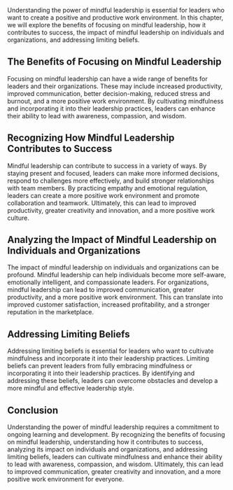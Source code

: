 
Understanding the power of mindful leadership is essential for leaders who want to create a positive and productive work environment. In this chapter, we will explore the benefits of focusing on mindful leadership, how it contributes to success, the impact of mindful leadership on individuals and organizations, and addressing limiting beliefs.

The Benefits of Focusing on Mindful Leadership
----------------------------------------------

Focusing on mindful leadership can have a wide range of benefits for leaders and their organizations. These may include increased productivity, improved communication, better decision-making, reduced stress and burnout, and a more positive work environment. By cultivating mindfulness and incorporating it into their leadership practices, leaders can enhance their ability to lead with awareness, compassion, and wisdom.

Recognizing How Mindful Leadership Contributes to Success
---------------------------------------------------------

Mindful leadership can contribute to success in a variety of ways. By staying present and focused, leaders can make more informed decisions, respond to challenges more effectively, and build stronger relationships with team members. By practicing empathy and emotional regulation, leaders can create a more positive work environment and promote collaboration and teamwork. Ultimately, this can lead to improved productivity, greater creativity and innovation, and a more positive work culture.

Analyzing the Impact of Mindful Leadership on Individuals and Organizations
---------------------------------------------------------------------------

The impact of mindful leadership on individuals and organizations can be profound. Mindful leadership can help individuals become more self-aware, emotionally intelligent, and compassionate leaders. For organizations, mindful leadership can lead to improved communication, greater productivity, and a more positive work environment. This can translate into improved customer satisfaction, increased profitability, and a stronger reputation in the marketplace.

Addressing Limiting Beliefs
---------------------------

Addressing limiting beliefs is essential for leaders who want to cultivate mindfulness and incorporate it into their leadership practices. Limiting beliefs can prevent leaders from fully embracing mindfulness or incorporating it into their leadership practices. By identifying and addressing these beliefs, leaders can overcome obstacles and develop a more mindful and effective leadership style.

Conclusion
----------

Understanding the power of mindful leadership requires a commitment to ongoing learning and development. By recognizing the benefits of focusing on mindful leadership, understanding how it contributes to success, analyzing its impact on individuals and organizations, and addressing limiting beliefs, leaders can cultivate mindfulness and enhance their ability to lead with awareness, compassion, and wisdom. Ultimately, this can lead to improved communication, greater creativity and innovation, and a more positive work environment for everyone.
